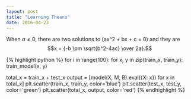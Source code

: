 ```yaml
---
layout: post
title: "Learning Theano"
date: 2016-04-23
---
```


When $a \ne 0$, there are two solutions to \(ax^2 + bx + c = 0\) and they are
$$x = {-b \pm \sqrt{b^2-4ac} \over 2a}.$$

{% highlight python %}
for i in range(100):
    for x, y in zip(train_x, train_y):
        train_model(x, y)

total_x = train_x + test_x
output = [model(X, M, B).eval({X: x}) for x in total_x]
plt.scatter(train_x, train_y, color='blue')
plt.scatter(test_x, test_y, color='green')
plt.scatter(total_x, output, color='red')
{% endhighlight %}
